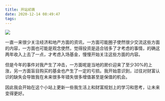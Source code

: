 ```yaml
---
title: 开站初衷
date: 2020-12-14 08:49:47
tags:
---
```

![](aldebaran-s-tkMsYL6O3tI-unsplash.jpg)

一直一来很少关注经济和地产方面的资讯，一方面可能圈子使然很少交流这些方面的内容，一方面也可能是观念使然，觉得投资是适合钱多了才考虑的事情，的确这两年收入上去了一点，才考虑入场基金，慢慢开始关注这些方面的内容。

但是今年的事件对我产生了冲击，一方面呢是当地的房价迎来了至少30%的上涨，另一方面盲目购买的基金也产生了一定的亏损。我开始意识到，过往对财富认识的缺失会导致我在未来很多年错失很多增值甚至是保值的机会。

因此我会开始在这个小站上更新一些我生活上和财富规划上的学习和思考，让未来变得更好。